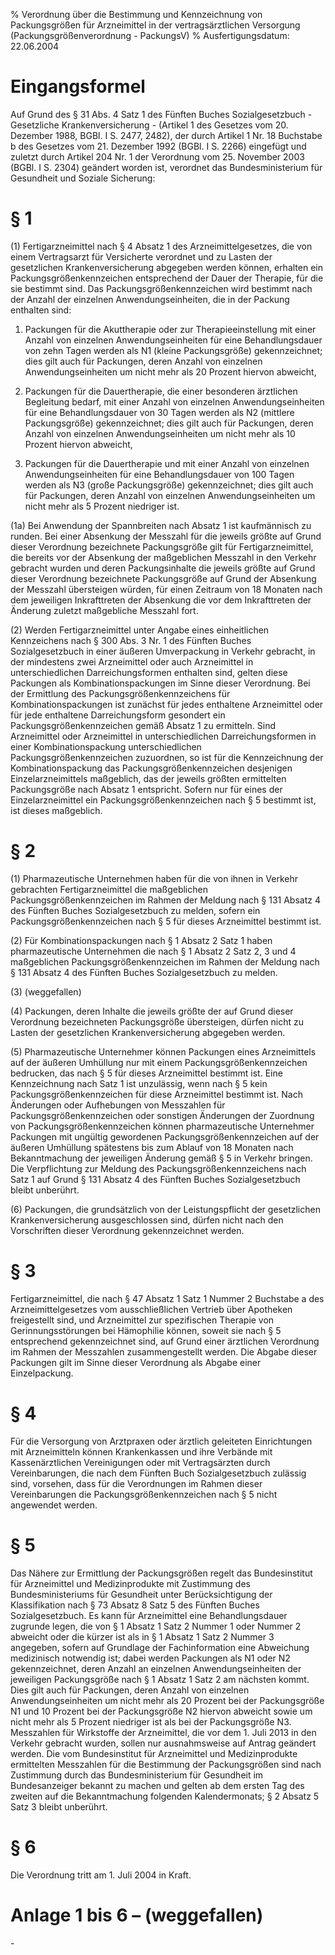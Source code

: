 % Verordnung über die Bestimmung und Kennzeichnung von Packungsgrößen für Arzneimittel in der vertragsärztlichen Versorgung  (Packungsgrößenverordnung - PackungsV)
% Ausfertigungsdatum: 22.06.2004
 
# Eingangsformel

Auf Grund des § 31 Abs. 4 Satz 1 des Fünften Buches Sozialgesetzbuch - Gesetzliche Krankenversicherung - (Artikel 1 des Gesetzes vom 20. Dezember 1988, BGBl. I S. 2477, 2482), der durch Artikel 1 Nr. 18 Buchstabe b des Gesetzes vom 21. Dezember 1992 (BGBl. I S. 2266) eingefügt und zuletzt durch Artikel 204 Nr. 1 der Verordnung vom 25. November 2003 (BGBl. I S. 2304) geändert worden ist, verordnet das Bundesministerium für Gesundheit und Soziale Sicherung:

# § 1

(1) Fertigarzneimittel nach § 4 Absatz 1 des Arzneimittelgesetzes, die von einem Vertragsarzt für Versicherte verordnet und zu Lasten der gesetzlichen Krankenversicherung abgegeben werden können, erhalten ein Packungsgrößenkennzeichen entsprechend der Dauer der Therapie, für die sie bestimmt sind. Das Packungsgrößenkennzeichen wird bestimmt nach der Anzahl der einzelnen Anwendungseinheiten, die in der Packung enthalten sind:

1. Packungen für die Akuttherapie oder zur Therapieeinstellung mit einer Anzahl von einzelnen Anwendungseinheiten für eine Behandlungsdauer von zehn Tagen werden als N1 (kleine Packungsgröße) gekennzeichnet; dies gilt auch für Packungen, deren Anzahl von einzelnen Anwendungseinheiten um nicht mehr als 20 Prozent hiervon abweicht,

2. Packungen für die Dauertherapie, die einer besonderen ärztlichen Begleitung bedarf, mit einer Anzahl von einzelnen Anwendungseinheiten für eine Behandlungsdauer von 30 Tagen werden als N2 (mittlere Packungsgröße) gekennzeichnet; dies gilt auch für Packungen, deren Anzahl von einzelnen Anwendungseinheiten um nicht mehr als 10 Prozent hiervon abweicht,

3. Packungen für die Dauertherapie und mit einer Anzahl von einzelnen Anwendungseinheiten für eine Behandlungsdauer von 100 Tagen werden als N3 (große Packungsgröße) gekennzeichnet; dies gilt auch für Packungen, deren Anzahl von einzelnen Anwendungseinheiten um nicht mehr als 5 Prozent niedriger ist.

(1a) Bei Anwendung der Spannbreiten nach Absatz 1 ist kaufmännisch zu runden. Bei einer Absenkung der Messzahl für die jeweils größte auf Grund dieser Verordnung bezeichnete Packungsgröße gilt für Fertigarzneimittel, die bereits vor der Absenkung der maßgeblichen Messzahl in den Verkehr gebracht wurden und deren Packungsinhalte die jeweils größte auf Grund dieser Verordnung bezeichnete Packungsgröße auf Grund der Absenkung der Messzahl übersteigen würden, für einen Zeitraum von 18 Monaten nach dem jeweiligen Inkrafttreten der Absenkung die vor dem Inkrafttreten der Änderung zuletzt maßgebliche Messzahl fort.

(2) Werden Fertigarzneimittel unter Angabe eines einheitlichen Kennzeichens nach § 300 Abs. 3 Nr. 1 des Fünften Buches Sozialgesetzbuch in einer äußeren Umverpackung in Verkehr gebracht, in der mindestens zwei Arzneimittel oder auch Arzneimittel in unterschiedlichen Darreichungsformen enthalten sind, gelten diese Packungen als Kombinationspackungen im Sinne dieser Verordnung. Bei der Ermittlung des Packungsgrößenkennzeichens für Kombinationspackungen ist zunächst für jedes enthaltene Arzneimittel oder für jede enthaltene Darreichungsform gesondert ein Packungsgrößenkennzeichen gemäß Absatz 1 zu ermitteln. Sind Arzneimittel oder Arzneimittel in unterschiedlichen Darreichungsformen in einer Kombinationspackung unterschiedlichen Packungsgrößenkennzeichen zuzuordnen, so ist für die Kennzeichnung der Kombinationspackung das Packungsgrößenkennzeichen desjenigen Einzelarzneimittels maßgeblich, das der jeweils größten ermittelten Packungsgröße nach Absatz 1 entspricht. Sofern nur für eines der Einzelarzneimittel ein Packungsgrößenkennzeichen nach § 5 bestimmt ist, ist dieses maßgeblich.

# § 2

(1) Pharmazeutische Unternehmen haben für die von ihnen in Verkehr gebrachten Fertigarzneimittel die maßgeblichen Packungsgrößenkennzeichen im Rahmen der Meldung nach § 131 Absatz 4 des Fünften Buches Sozialgesetzbuch zu melden, sofern ein Packungsgrößenkennzeichen nach § 5 für dieses Arzneimittel bestimmt ist.

(2) Für Kombinationspackungen nach § 1 Absatz 2 Satz 1 haben pharmazeutische Unternehmen die nach § 1 Absatz 2 Satz 2, 3 und 4 maßgeblichen Packungsgrößenkennzeichen im Rahmen der Meldung nach § 131 Absatz 4 des Fünften Buches Sozialgesetzbuch zu melden.

(3) (weggefallen)

(4) Packungen, deren Inhalte die jeweils größte der auf Grund dieser Verordnung bezeichneten Packungsgröße übersteigen, dürfen nicht zu Lasten der gesetzlichen Krankenversicherung abgegeben werden.

(5) Pharmazeutische Unternehmer können Packungen eines Arzneimittels auf der äußeren Umhüllung nur mit einem Packungsgrößenkennzeichen bedrucken, das nach § 5 für dieses Arzneimittel bestimmt ist. Eine Kennzeichnung nach Satz 1 ist unzulässig, wenn nach § 5 kein Packungsgrößenkennzeichen für diese Arzneimittel bestimmt ist. Nach Änderungen oder Aufhebungen von Messzahlen für Packungsgrößenkennzeichen oder sonstigen Änderungen der Zuordnung von Packungsgrößenkennzeichen können pharmazeutische Unternehmer Packungen mit ungültig gewordenen Packungsgrößenkennzeichen auf der äußeren Umhüllung spätestens bis zum Ablauf von 18 Monaten nach Bekanntmachung der jeweiligen Änderung gemäß § 5 in Verkehr bringen. Die Verpflichtung zur Meldung des Packungsgrößenkennzeichens nach Satz 1 auf Grund § 131 Absatz 4 des Fünften Buches Sozialgesetzbuch bleibt unberührt.

(6) Packungen, die grundsätzlich von der Leistungspflicht der gesetzlichen Krankenversicherung ausgeschlossen sind, dürfen nicht nach den Vorschriften dieser Verordnung gekennzeichnet werden.

# § 3

Fertigarzneimittel, die nach § 47 Absatz 1 Satz 1 Nummer 2 Buchstabe a des Arzneimittelgesetzes vom ausschließlichen Vertrieb über Apotheken freigestellt sind, und Arzneimittel zur spezifischen Therapie von Gerinnungsstörungen bei Hämophilie können, soweit sie nach § 5 entsprechend gekennzeichnet sind, auf Grund einer ärztlichen Verordnung im Rahmen der Messzahlen zusammengestellt werden. Die Abgabe dieser Packungen gilt im Sinne dieser Verordnung als Abgabe einer Einzelpackung.

# § 4

Für die Versorgung von Arztpraxen oder ärztlich geleiteten Einrichtungen mit Arzneimitteln können Krankenkassen und ihre Verbände mit Kassenärztlichen Vereinigungen oder mit Vertragsärzten durch Vereinbarungen, die nach dem Fünften Buch Sozialgesetzbuch zulässig sind, vorsehen, dass für die Verordnungen im Rahmen dieser Vereinbarungen die Packungsgrößenkennzeichen nach § 5 nicht angewendet werden.

# § 5

Das Nähere zur Ermittlung der Packungsgrößen regelt das Bundesinstitut für Arzneimittel und Medizinprodukte mit Zustimmung des Bundesministeriums für Gesundheit unter Berücksichtigung der Klassifikation nach § 73 Absatz 8 Satz 5 des Fünften Buches Sozialgesetzbuch. Es kann für Arzneimittel eine Behandlungsdauer zugrunde legen, die von § 1 Absatz 1 Satz 2 Nummer 1 oder Nummer 2 abweicht oder die kürzer ist als in § 1 Absatz 1 Satz 2 Nummer 3 angegeben, sofern auf Grundlage der Fachinformation eine Abweichung medizinisch notwendig ist; dabei werden Packungen als N1 oder N2 gekennzeichnet, deren Anzahl an einzelnen Anwendungseinheiten der jeweiligen Packungsgröße nach § 1 Absatz 1 Satz 2 am nächsten kommt. Dies gilt auch für Packungen, deren Anzahl von einzelnen Anwendungseinheiten um nicht mehr als 20 Prozent bei der Packungsgröße N1 und 10 Prozent bei der Packungsgröße N2 hiervon abweicht sowie um nicht mehr als 5 Prozent niedriger ist als bei der Packungsgröße N3. Messzahlen für Wirkstoffe der Arzneimittel, die vor dem 1. Juli 2013 in den Verkehr gebracht wurden, sollen nur ausnahmsweise auf Antrag geändert werden. Die vom Bundesinstitut für Arzneimittel und Medizinprodukte ermittelten Messzahlen für die Bestimmung der Packungsgrößen sind nach Zustimmung durch das Bundesministerium für Gesundheit im Bundesanzeiger bekannt zu machen und gelten ab dem ersten Tag des zweiten auf die Bekanntmachung folgenden Kalendermonats; § 2 Absatz 5 Satz 3 bleibt unberührt.

# § 6

Die Verordnung tritt am 1. Juli 2004 in Kraft.

# Anlage 1 bis 6 – (weggefallen)

\-
